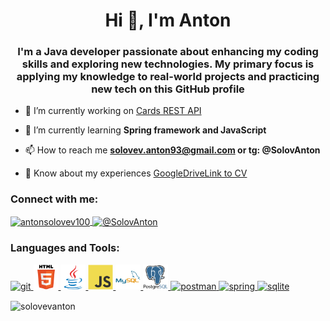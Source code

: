 <h1 align="center">Hi 👋, I'm Anton</h1>
<h3 align="center">I'm a Java developer passionate about enhancing my coding skills and exploring new technologies. My primary focus is applying my knowledge to real-world projects and practicing new tech on this GitHub profile</h3>

- 🔭 I’m currently working on [Cards REST API](https://github.com/SolovevAnton/Cards_REST_API)

- 🌱 I’m currently learning **Spring framework and JavaScript**

- 📫 How to reach me **solovev.anton93@gmail.com or tg: @SolovAnton**

- 📄 Know about my experiences [GoogleDriveLink to CV](https://drive.google.com/file/d/1o74tMjM10vFW5MekwUSnBkEX_lQzSY_e/view?usp=share_link)

<h3 align="left">Connect with me:</h3>
<p align="left">
<a href="https://linkedin.com/in/antonsolovev100" target="blank">
  <img align="center" src="https://raw.githubusercontent.com/rahuldkjain/github-profile-readme-generator/master/src/images/icons/Social/linked-in-alt.svg" alt="antonsolovev100" height="30" width="40" />
</a>
<a href="https://t.me/SolovAnton" target="blank">
  <img align="center" src="https://github.com/SolovevAnton/SolovevAnton/assets/121192850/e7254117-31eb-4b1d-9b1a-e6ade0d09528" alt="@SolovAnton" height="30" width="30" />
</a> 
</p>

<h3 align="left">Languages and Tools:</h3>
<p align="left">
  <a href="https://git-scm.com/" target="_blank" rel="noreferrer">
  <img src="https://www.vectorlogo.zone/logos/git-scm/git-scm-icon.svg" alt="git" width="40" height="40"/> </a> <a href="https://www.w3.org/html/" target="_blank" rel="noreferrer">
    <img src="https://raw.githubusercontent.com/devicons/devicon/master/icons/html5/html5-original-wordmark.svg" alt="html5" width="40" height="40"/> </a> <a href="https://www.java.com" target="_blank" rel="noreferrer">
      <img src="https://raw.githubusercontent.com/devicons/devicon/master/icons/java/java-original.svg" alt="java" width="40" height="40"/> </a> <a href="https://developer.mozilla.org/en-US/docs/Web/JavaScript" target="_blank" rel="noreferrer">
        <img src="https://raw.githubusercontent.com/devicons/devicon/master/icons/javascript/javascript-original.svg" alt="javascript" width="40" height="40"/> </a> <a href="https://www.mysql.com/" target="_blank" rel="noreferrer">
          <img src="https://raw.githubusercontent.com/devicons/devicon/master/icons/mysql/mysql-original-wordmark.svg" alt="mysql" width="40" height="40"/> </a> <a href="https://www.postgresql.org" target="_blank" rel="noreferrer">
            <img src="https://raw.githubusercontent.com/devicons/devicon/master/icons/postgresql/postgresql-original-wordmark.svg" alt="postgresql" width="40" height="40"/> </a> <a href="https://postman.com" target="_blank" rel="noreferrer">
              <img src="https://www.vectorlogo.zone/logos/getpostman/getpostman-icon.svg" alt="postman" width="40" height="40"/> </a> <a href="https://spring.io/" target="_blank" rel="noreferrer">
                <img src="https://www.vectorlogo.zone/logos/springio/springio-icon.svg" alt="spring" width="40" height="40"/> </a> <a href="https://www.sqlite.org/" target="_blank" rel="noreferrer">
                  <img src="https://www.vectorlogo.zone/logos/sqlite/sqlite-icon.svg" alt="sqlite" width="40" height="40"/> </a> </p>

<p><img align="center" src="https://github-readme-stats.vercel.app/api/top-langs?username=solovevanton&show_icons=true&locale=en&layout=compact" alt="solovevanton" /></p>


